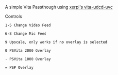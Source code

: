 A simple Vita Passthough using [xerpi's vita-udcd-uvc](https://github.com/xerpi/vita-udcd-uvc) 

Controls 

`1-5 Change Video Feed`

`6-8 Change Mic Feed`

`9 Upscale, only works if no overlay is selected`

`0 PSVita 2000 Overlay`

`- PSVita 1000 Overlay`

`= PSP Overlay`
